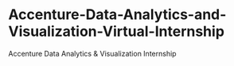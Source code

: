 # Accenture-Data-Analytics-and-Visualization-Virtual-Internship
Accenture Data Analytics &amp; Visualization Internship
